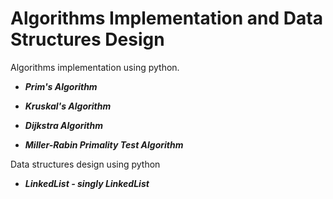 # Algorithms Implementation and Data Structures Design

Algorithms implementation using python.

   * ***Prim's Algorithm***

   * ***Kruskal's Algorithm***
   
   * ***Dijkstra Algorithm***

   * ***Miller-Rabin Primality Test Algorithm***
   
Data structures design using python

  * ***LinkedList - singly LinkedList***
